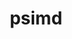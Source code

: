---
title: "psimd"
layout: cache
categories: [package, develop-2023-12-10]
meta: {"versions": ["2020-05-17"], "compilers": ["apple-clang@=15.0.0", "gcc@=11.3.0", "gcc@=11.4.0"], "oss": ["ubuntu20.04", "ubuntu22.04", "ventura"], "platforms": ["darwin", "linux"], "targets": ["aarch64", "x86_64_v3"], "stacks": ["e4s", "ml-darwin-aarch64-mps", "ml-linux-x86_64-cpu", "ml-linux-x86_64-cuda", "ml-linux-x86_64-rocm", "root"], "num_specs": 3, "num_specs_by_stack": {"root": 3, "ml-darwin-aarch64-mps": 1, "e4s": 1, "ml-linux-x86_64-cpu": 1, "ml-linux-x86_64-rocm": 1, "ml-linux-x86_64-cuda": 1}}
spec_details: [{"hash": "iee6yqru57euna4gtvtsys4eixwqafw2", "compiler": "apple-clang@=15.0.0", "versions": ["2020-05-17"], "os": "ventura", "platform": "darwin", "target": "aarch64", "variants": ["build_system=cmake", "build_type=Release", "generator=ninja", "~ipo"], "stacks": ["root", "ml-darwin-aarch64-mps"], "size": "-", "tarball": "https://binaries.spack.io/releases/develop-2023-12-10/build_cache/darwin-ventura-aarch64/apple-clang-15.0.0/psimd-2020-05-17/darwin-ventura-aarch64-apple-clang-15.0.0-psimd-2020-05-17-iee6yqru57euna4gtvtsys4eixwqafw2.spack"}, {"hash": "ngzzp4dniwcx6uegmsjjwfffore4t6up", "compiler": "gcc@=11.4.0", "versions": ["2020-05-17"], "os": "ubuntu20.04", "platform": "linux", "target": "x86_64_v3", "variants": ["build_system=cmake", "build_type=Release", "generator=ninja", "~ipo"], "stacks": ["e4s", "root"], "size": "-", "tarball": "https://binaries.spack.io/releases/develop-2023-12-10/build_cache/linux-ubuntu20.04-x86_64_v3/gcc-11.4.0/psimd-2020-05-17/linux-ubuntu20.04-x86_64_v3-gcc-11.4.0-psimd-2020-05-17-ngzzp4dniwcx6uegmsjjwfffore4t6up.spack"}, {"hash": "qlb2e6kczofat4kj5mwbrb5pmjznck6w", "compiler": "gcc@=11.3.0", "versions": ["2020-05-17"], "os": "ubuntu22.04", "platform": "linux", "target": "x86_64_v3", "variants": ["build_system=cmake", "build_type=Release", "generator=ninja", "~ipo"], "stacks": ["ml-linux-x86_64-cpu", "root", "ml-linux-x86_64-rocm", "ml-linux-x86_64-cuda"], "size": "-", "tarball": "https://binaries.spack.io/releases/develop-2023-12-10/build_cache/linux-ubuntu22.04-x86_64_v3/gcc-11.3.0/psimd-2020-05-17/linux-ubuntu22.04-x86_64_v3-gcc-11.3.0-psimd-2020-05-17-qlb2e6kczofat4kj5mwbrb5pmjznck6w.spack"}]
---